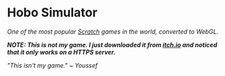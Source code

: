 # Hobo Simulator

*One of the most popular [Scratch](https://scratch.mit.edu "Go to Scratch") games in the world, converted to WebGL.*

***NOTE: This is not my game. I just downloaded it from [itch.io](https://itch.io) and noticed that it only works on a HTTPS server.***

*"This isn't my game." ~ Youssef*
